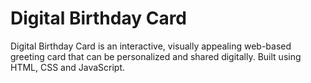 # Digital Birthday Card

Digital Birthday Card is an interactive, visually appealing web-based greeting card that can be personalized and shared digitally. Built using HTML, CSS and JavaScript.
